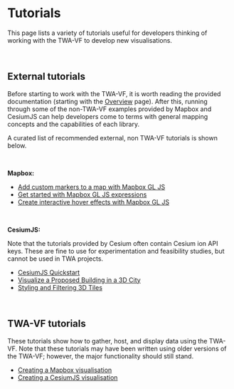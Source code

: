 # Tutorials

This page lists a variety of tutorials useful for developers thinking of working with the TWA-VF to develop new visualisations.

<br/>

## External tutorials

Before starting to work with the TWA-VF, it is worth reading the provided documentation (starting with the [Overview](./overview.md) page). After this, running through some of the non-TWA-VF examples provided by Mapbox and CesiumJS can help developers come to terms with general mapping concepts and the capabilities of each library.

A curated list of recommended external, non TWA-VF tutorials is shown below.

<br/>

**Mapbox:**
* [Add custom markers to a map with Mapbox GL JS](https://docs.mapbox.com/help/tutorials/custom-markers-gl-js/)
* [Get started with Mapbox GL JS expressions](https://docs.mapbox.com/help/tutorials/mapbox-gl-js-expressions/)
* [Create interactive hover effects with Mapbox GL JS](https://docs.mapbox.com/help/tutorials/create-interactive-hover-effects-with-mapbox-gl-js/)

<br/>

**CesiumJS:**

Note that the tutorials provided by Cesium often contain Cesium ion API keys. These are fine to use for experimentation and feasibility studies, but cannot be used in TWA projects.

* [CesiumJS Quickstart](https://cesium.com/learn/cesiumjs-learn/cesiumjs-quickstart/)
* [Visualize a Proposed Building in a 3D City](https://cesium.com/learn/cesiumjs-learn/cesiumjs-interactive-building/)
* [Styling and Filtering 3D Tiles](https://cesium.com/learn/cesiumjs-learn/cesiumjs-3d-tiles-styling/)

<br/>

## TWA-VF tutorials

These tutorials show how to gather, host, and display data using the TWA-VF. Note that these tutorials may have been written using older versions of the TWA-VF; however, the major functionality should still stand.

* [Creating a Mapbox visualisation](./tutorial-mapbox.md)
* [Creating a CesiumJS visualisation](./tutorial-cesium.md)